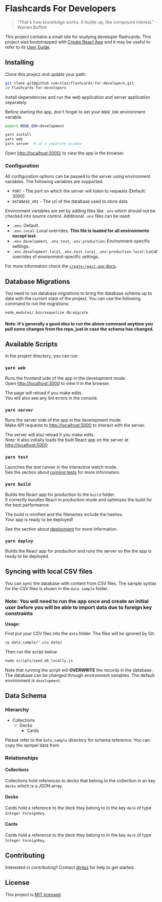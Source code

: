 # Flashcards For Developers

> "That's how knowledge works. It builds up, like compound interest." - Warren Buffett

This project contains a small site for studying developer flashcards. This project was bootstrapped with [Create React App](https://github.com/facebook/create-react-app) and it may be useful to refer to its [User Guide](https://github.com/facebook/create-react-app/blob/master/packages/react-scripts/template/README.md).

## Installing

Clone this project and update your path:

```sh
git clone git@github.com:nlaz/flashcards-for-developers.git
cd flashcards-for-developers
```

Install dependencies and run the web application and server application seperately.

Before starting the app, don't forget to set your `NODE_ENV` environment variable.

```bash
export NODE_ENV=development
```

```sh
yarn install
yarn web
yarn server  # in a separate window
```

Open [http://localhost:3000/](http://localhost:3000/) to view the app in the browser.

### Configuration

All configuration options can be passed to the server using environment variables. The following variables are supported:

- `PORT` - The port on which the server will listen to requests (Default: 3000)
- `DATABASE_URI` - The uri of the database used to store data

Environment variables are set by adding files like `.env` which should not be checked into source control. Additional `.env` files can be used:

- `.env`: Default.
- `.env.local`: Local overrides. **This file is loaded for all environments except test.**
- `.env.development`, `.env.test`, `.env.production`: Environment-specific settings.
- `.env.development.local`, `.env.test.local`, `.env.production.local`: Local overrides of environment-specific settings.

For more information check the [`create-react-app` docs](https://github.com/facebook/create-react-app/blob/master/packages/react-scripts/template/README.md#adding-development-environment-variables-in-env).

## Database Migrations

You need to run database migrations to bring the database schema up to date with the current state of the project. You can use the following command to run the migrations:

```bash
node_modules/.bin/sequelize db:migrate
```

#### Note: It's generally a good idea to run the above command anytime you pull some changes from the repo, just in case the schema has changed.

## Available Scripts

In the project directory, you can run:

### `yarn web`

Runs the frontend side of the app in the development mode.<br>
Open [http://localhost:3000](http://localhost:3000) to view it in the browser.

The page will reload if you make edits.<br>
You will also see any lint errors in the console.

### `yarn server`

Runs the server side of the app in the development mode.<br>
Make API requests to [http://localhost:5000](http://localhost:5000) to interact with the server.

The server will also reload if you make edits.<br>
_Note:_ It also initially loads the built React app on the server at [http://localhost:5000](http://localhost:5000)

### `yarn test`

Launches the test runner in the interactive watch mode.<br>
See the section about [running tests](#running-tests) for more information.

### `yarn build`

Builds the React app for production to the `build` folder.<br>
It correctly bundles React in production mode and optimizes the build for the best performance.

The build is minified and the filenames include the hashes.<br>
Your app is ready to be deployed!

See the section about [deployment](#deployment) for more information.

### `yarn deploy`

Builds the React app for production and runs the server so the the app is ready to be deployed.

## Syncing with local CSV files

You can sync the database with content from CSV files. The sample syntax for the CSV files is shown in the `data_sample` folder.

### Note: You will need to run the app once and create an initial user before you will be able to import data due to foreign key constraints

**Usage:**

First put your CSV files into the `data` folder. The files will be ignored by Git.

```bash
cp data_sample/*.csv data/
```

Then run the script below.

```bash
node scripts/seed_db_locally.js
```

Note that running the script will **OVERWRITE** the records in the database. The database can be changed through environment variables. The default environment is `development`.

## Data Schema

### Hierarchy
- Collections
	- Decks
		- Cards

Please refer to the `data_sample` directory for schema reference. 
You can copy the sampel data from 

### Relationships

#### Collections
Collections hold references to decks that belong to the collection in an key `decks` which is a JSON array.

#### Decks
Cards hold a reference to the deck they belong to in the key `deck` of type `Integer ForeignKey`.

#### Cards
Cards hold a reference to the deck they belong to in the key `deck` of type `Integer ForeignKey`.

## Contributing

Interested in contributing? Contact [@nlaz](https://github.com/nlaz) for help to get started.

## License

This project is [MIT licensed](./LICENSE.md).
